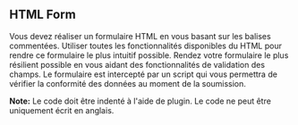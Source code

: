 ## HTML Form

Vous devez réaliser un formulaire HTML en vous basant sur les balises commentées. Utiliser toutes les fonctionnalités disponibles du HTML pour rendre ce formulaire le plus intuitif possible. Rendez votre formulaire le plus résilient possible en vous aidant des fonctionnalités de validation des champs. Le formulaire est intercepté par un script qui vous permettra de vérifier la conformité des données au moment de la soumission.

**Note:** Le code doit être indenté à l'aide de plugin. Le code ne peut être uniquement écrit en anglais.
